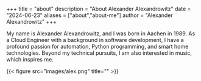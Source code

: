 +++
title = "about"
description = "About Alexander Alexandrowitz"
date = "2024-06-23"
aliases = ["about","about-me"]
author = "Alexander Alexandrowitz"
+++

My name is Alexander Alexandrowitz, and I was born in Aachen in 1989. As a Cloud Engineer with a background in software development, I have a profound passion for automation, Python programming, and smart home technologies. Beyond my technical pursuits, I am also interested in music, which inspires me.

{{< figure src="images/alex.png" title="" >}}